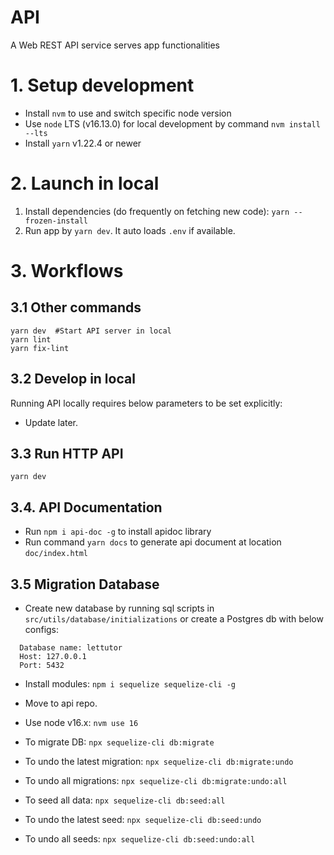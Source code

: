 # API
A Web REST API service serves app functionalities

# 1. Setup development
* Install `nvm` to use and switch specific node version 
* Use `node` LTS (v16.13.0) for local development by command `nvm install --lts`
* Install `yarn` v1.22.4 or newer

# 2. Launch in local 
1. Install dependencies (do frequently on fetching new code): `yarn --frozen-install`
2. Run app by `yarn dev`. It auto loads `.env` if available.

# 3. Workflows

## 3.1 Other commands

```
yarn dev  #Start API server in local
yarn lint
yarn fix-lint
```

## 3.2 Develop in local

Running API locally requires below parameters to be set explicitly:
- Update later.

## 3.3 Run HTTP API

`yarn dev`

## 3.4. API Documentation

- Run `npm i api-doc -g` to install apidoc library
- Run command `yarn docs` to generate api document at location `doc/index.html`

## 3.5 Migration Database

- Create new database by running sql scripts in `src/utils/database/initializations` or create a Postgres db with below configs:
```
  Database name: lettutor
  Host: 127.0.0.1
  Port: 5432
```
- Install modules: `npm i sequelize sequelize-cli -g`
- Move to api repo.
- Use node v16.x: `nvm use 16`

- To migrate DB: `npx sequelize-cli db:migrate`
- To undo the latest migration: `npx sequelize-cli db:migrate:undo`
- To undo all migrations: `npx sequelize-cli db:migrate:undo:all`

- To seed all data: `npx sequelize-cli db:seed:all`
- To undo the latest seed: `npx sequelize-cli db:seed:undo`
- To undo all seeds: `npx sequelize-cli db:seed:undo:all`